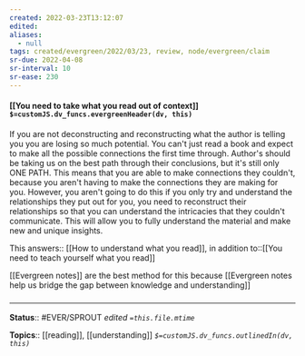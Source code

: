 ```yaml
---
created: 2022-03-23T13:12:07 
edited: 
aliases:
  - null
tags: created/evergreen/2022/03/23, review, node/evergreen/claim
sr-due: 2022-04-08
sr-interval: 10
sr-ease: 230
---
```


#### [[You need to take what you read out of context]] `$=customJS.dv_funcs.evergreenHeader(dv, this)`

If you are not deconstructing and reconstructing what the author is telling you you are losing so much potential.
You can't just read a book and expect to make all the possible connections the first time through.
Author's should be taking us on the best path through their conclusions,
but it's still only ONE PATH.
This means that
you are able to make connections they couldn't,
because you aren't having to make the connections they are making for you.
However, you aren't going to do this if you only try and understand the relationships they put out for you,
you need to reconstruct their relationships so that you can understand the intricacies that they couldn't communicate.
This will allow you to fully understand the material and make new and unique insights.

This
answers:: [[How to understand what you read]],
in addition to::[[You need to teach yourself what you read]]

[[Evergreen notes]] are the best method for this because
[[Evergreen notes help us bridge the gap between knowledge and understanding]] 

### <hr class="footnote"/>

**Status**:: #EVER/SPROUT
*edited `=this.file.mtime`*

**Topics**:: [[reading]], [[understanding]]
*`$=customJS.dv_funcs.outlinedIn(dv, this)`*

